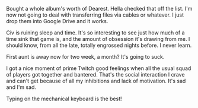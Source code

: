Bought a whole album's worth of Dearest. Hella checked that off the list. I'm now not going to deal with transferring files via cables or whatever. I just drop them into Google Drive and it works.

Civ is ruining sleep and time. It's so interesting to see just how much of a time sink that game is, and the amount of obsession it's drawing from me. I should know, from all the late, totally engrossed nights before. I never learn.

First aunt is away now for two week, a month? It's going to suck.

I got a nice moment of prime Twitch good feelings when all the usual squad of players got together and bantered. That's the social interaction I crave and can't get because of all my inhibitions and lack of motivation. It's sad and I'm sad.

Typing on the mechanical keyboard is the best!

